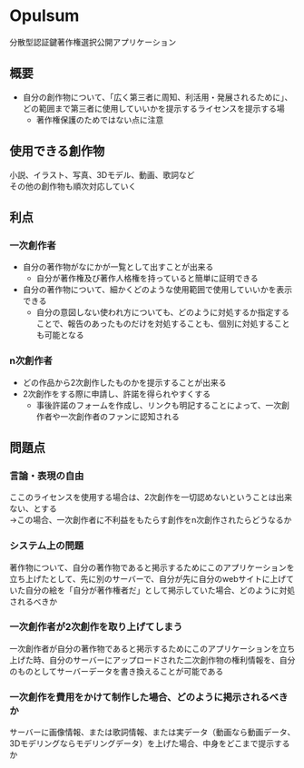 # Opulsum
分散型認証鍵著作権選択公開アプリケーション

## 概要
- 自分の創作物について、「広く第三者に周知、利活用・発展されるために」、どの範囲まで第三者に使用していいかを提示するライセンスを提示する場
  - 著作権保護のためではない点に注意

## 使用できる創作物
小説、イラスト、写真、3Dモデル、動画、歌詞など  
その他の創作物も順次対応していく

## 利点
### 一次創作者
- 自分の著作物がなにかが一覧として出すことが出来る
  - 自分が著作権及び著作人格権を持っていると簡単に証明できる
- 自分の著作物について、細かくどのような使用範囲で使用していいかを表示できる
  - 自分の意図しない使われ方についても、どのように対処するか指定することで、報告のあったものだけを対処することも、個別に対処することも可能となる

### n次創作者
- どの作品から2次創作したものかを提示することが出来る
- 2次創作をする際に申請し、許諾を得られやすくする
  - 事後許諾のフォームを作成し、リンクも明記することによって、一次創作者や一次創作者のファンに認知される

## 問題点
### 言論・表現の自由  
ここのライセンスを使用する場合は、2次創作を一切認めないということは出来ない、とする  
→この場合、一次創作者に不利益をもたらす創作をn次創作されたらどうなるか

### システム上の問題
著作物について、自分の著作物であると掲示するためにこのアプリケーションを立ち上げたとして、先に別のサーバーで、自分が先に自分のwebサイトに上げていた自分の絵を「自分が著作権者だ」として掲示していた場合、どのように対処されるべきか

### 一次創作者が2次創作を取り上げてしまう
一次創作者が自分の著作物であると掲示するためにこのアプリケーションを立ち上げた時、自分のサーバーにアップロードされた二次創作物の権利情報を、自分のものとしてサーバーデータを書き換えることが可能である

### 一次創作を費用をかけて制作した場合、どのように掲示されるべきか
サーバーに画像情報、または歌詞情報、または実データ（動画なら動画データ、3Dモデリングならモデリングデータ）を上げた場合、中身をどこまで提示するか
